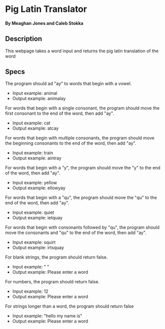 # Pig Latin Translator


#### By Meaghan Jones and Caleb Stokka

## Description

This webpage takes a word input and returns the pig latin translation of the word

## Specs
The program should ad "ay" to words that begin with a vowel.
* Input example: animal
* Output example: animalay <br>

For words that begin with a single consonant, the program should move the first consonant to the end of the word, then add "ay".
* Input example: cat
* Output example: atcay <br>

For words that begin with multiple consonants, the program should move the beginning consonants to the end of the word, then add "ay".
* Input example: train
* Output example: aintray <br>

For words that begin with a "y", the program should move the "y" to the end of the word, then add "ay".
* Input example: yellow
* Output example: ellowyay <br>

For words that begin with a "qu", the program should move the "qu" to the end of the word, then add "ay".
* Input example: quiet
* Output example: ietquay <br>

For words that begin with consonants followed by "qu", the program should move the consonants and "qu" to the end of the word, then add "ay".
* Input example: squirt
* Output example: irtsquay <br>

For blank strings, the program should return false.
* Input example: " "
* Output example: Please enter a word <br>

For numbers, the program should return false.
* Input example: 12
* Output example: Please enter a word <br>

For strings longer than a word, the program should return false
* Input example: "hello my name is"
* Output example: Please enter a word <br>
